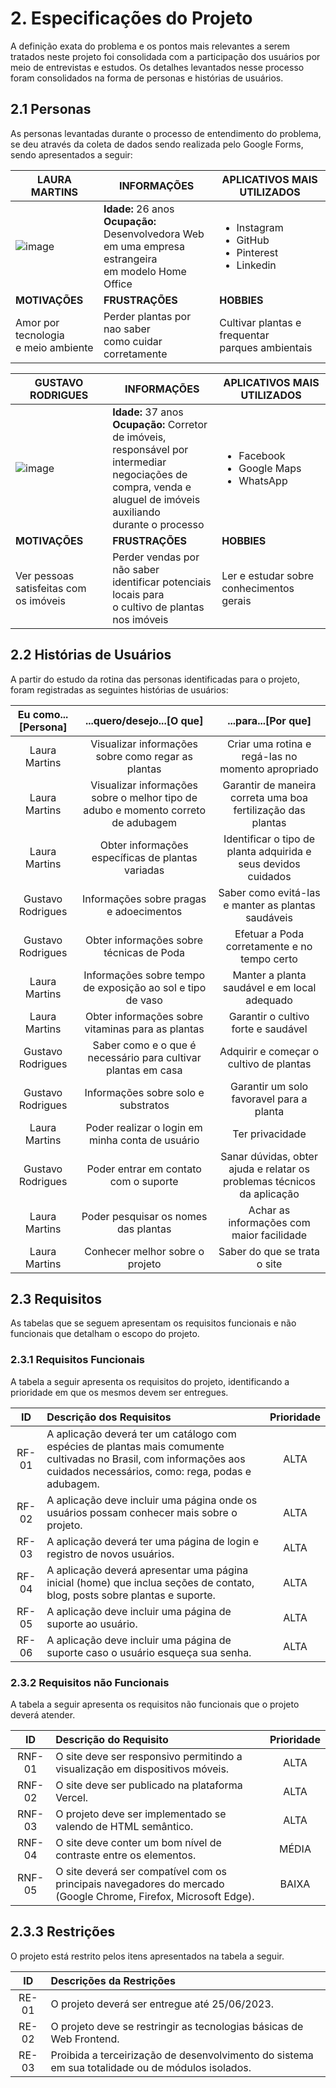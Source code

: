 # 2. Especificações do Projeto

A definição exata do problema e os pontos mais relevantes a serem tratados neste projeto foi consolidada com a participação dos usuários por meio de entrevistas e estudos. Os detalhes levantados nesse processo foram consolidados na forma de personas e histórias de usuários.

## 2.1 Personas

As personas levantadas durante o processo de entendimento do problema, se deu através da coleta de dados sendo realizada pelo Google Forms, sendo apresentados a seguir: 

| LAURA MARTINS | INFORMAÇÕES | APLICATIVOS MAIS UTILIZADOS |
| ------------- | ----------- | --------------------------- |
| ![image](https://user-images.githubusercontent.com/127251265/231608647-d8a6adf0-b0f3-44cd-a19f-fae6dbfe838a.png) | **Idade:** 26 anos <br> **Ocupação:** Desenvolvedora Web <br> em uma empresa estrangeira <br> em modelo Home Office | <ul> <li> Instagram  <li> GitHub  <li> Pinterest  <li> Linkedin </ul> |
| **MOTIVAÇÕES** | **FRUSTRAÇÕES** | **HOBBIES** |
| Amor por tecnologia <br> e meio ambiente | Perder plantas por nao saber <br> como cuidar corretamente | Cultivar plantas e frequentar <br> parques ambientais|

| GUSTAVO RODRIGUES| INFORMAÇÕES | APLICATIVOS MAIS UTILIZADOS |
| ------------- | ----------- | --------------------------- |
| ![image](https://user-images.githubusercontent.com/127251265/231605080-8d459dd4-cf01-41af-b721-6947dff49888.png) | **Idade:** 37 anos <br> **Ocupação:** Corretor de imóveis, <br> responsável por intermediar <br> negociações de compra, venda e <br> aluguel de imóveis  auxiliando <br> durante o processo | <ul> <li> Facebook  <li> Google Maps <li> WhatsApp </ul> |
| **MOTIVAÇÕES** | **FRUSTRAÇÕES** | **HOBBIES** |
| Ver pessoas satisfeitas com <br> os imóveis | Perder vendas por não saber <br> identificar potenciais locais para <br> o cultivo de plantas nos imóveis | Ler e estudar sobre <br> conhecimentos gerais |


## 2.2 Histórias de Usuários

A partir do estudo da rotina das personas identificadas para o projeto, foram registradas as seguintes histórias de usuários:

| Eu como...[Persona] | ...quero/desejo...[O que] | ...para...[Por que] |
| :-------------------: | :-------------------------: | :-------------------: | 
| Laura Martins     | Visualizar informações sobre como regar as plantas         | Criar uma rotina e regá-las no momento apropriado |
| Laura Martins    | Visualizar informações sobre o melhor tipo de adubo e momento correto de adubagem | Garantir de maneira correta uma boa fertilização das plantas |
| Laura Martins     | Obter informações específicas de plantas variadas | Identificar o tipo de planta adquirida e seus devidos cuidados |
| Gustavo Rodrigues | Informações sobre pragas e adoecimentos           | Saber como evitá-las e manter as plantas saudáveis |
| Gustavo Rodrigues | Obter informações sobre técnicas de Poda          | Efetuar a Poda corretamente e no tempo certo |
| Laura Martins     | Informações sobre tempo de exposição ao sol e tipo de vaso   | Manter a planta saudável e em local adequado |
| Laura Martins     | Obter informações sobre vitaminas para as plantas             | Garantir o cultivo forte e saudável |
| Gustavo Rodrigues | Saber como e o que é necessário para cultivar plantas em casa | Adquirir e começar o cultivo de plantas |
| Gustavo Rodrigues | Informações sobre solo e substratos                  | Garantir um solo favoravel para a planta |
| Laura Martins     | Poder realizar o login em minha conta de usuário       |  Ter privacidade |
| Gustavo Rodrigues | Poder entrar em contato com o suporte          | Sanar dúvidas, obter ajuda e relatar os problemas técnicos da aplicação |
| Laura Martins     | Poder pesquisar os nomes das plantas  | Achar as informações com maior facilidade |
| Laura Martins     | Conhecer melhor sobre o projeto             | Saber do que se trata o site |



## 2.3 Requisitos

As tabelas que se seguem apresentam os requisitos funcionais e não funcionais que detalham o escopo do projeto.

### 2.3.1 Requisitos Funcionais
 A tabela a seguir apresenta os requisitos do projeto, identificando a prioridade em que os mesmos devem ser entregues. 


| ID    | Descrição dos Requisitos | Prioridade |
| :-----: | :------------------------ | :----------: | 
| RF-01 | A aplicação deverá ter um catálogo com espécies de plantas mais comumente cultivadas no Brasil, com informações aos cuidados necessários, como: rega, podas e adubagem.      | ALTA |
| RF-02 | A aplicação deve incluir uma página onde os usuários possam conhecer mais sobre o projeto. | ALTA | 
| RF-03 | A aplicação deverá ter uma página de login e registro de novos usuários. | ALTA |
| RF-04 | A aplicação deverá apresentar uma página inicial (home) que inclua seções de contato, blog, posts sobre plantas e suporte. | ALTA | 
| RF-05 | A aplicação deve incluir uma página de suporte ao usuário. | ALTA | 
| RF-06 | A aplicação deve incluir uma página de suporte caso o usuário esqueça sua senha. | ALTA | 



### 2.3.2 Requisitos não Funcionais

A tabela a seguir apresenta os requisitos não funcionais que o projeto deverá atender. 


| ID      | Descrição do Requisito | Prioridade |
| :----:  | :---------------------- | :----------: |
| RNF-01 | O site deve ser responsivo permitindo a visualização em dispositivos móveis.        | ALTA |
| RNF-02 | O site deve ser publicado na plataforma Vercel.                     | ALTA |
| RNF-03 | O projeto deve ser implementado se valendo de HTML semântico.                       | ALTA |
| RNF-04 | O site deve conter um bom nível de contraste entre os elementos.                    | MÉDIA | 
| RNF-05 | O site deverá ser compatível com os principais navegadores do mercado (Google Chrome, Firefox, Microsoft Edge). | BAIXA |

## 2.3.3 Restrições

O projeto está restrito pelos itens apresentados na tabela a seguir. 


| ID  | Descrições da Restrições |
| :---: | :-----------------------  |
| RE-01 | O projeto deverá ser entregue até 25/06/2023. |
| RE-02 | O projeto deve se restringir as tecnologias básicas de Web Frontend. | 
| RE-03 | Proibida a terceirização de desenvolvimento do sistema em sua totalidade ou de módulos isolados. |
